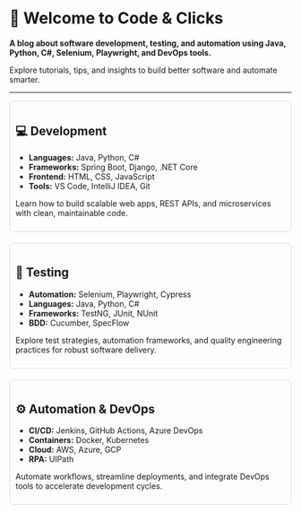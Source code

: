 <!-- index.md -->

# 👋 Welcome to Code & Clicks

**A blog about software development, testing, and automation using Java, Python, C#, Selenium, Playwright, and DevOps tools.**

Explore tutorials, tips, and insights to build better software and automate smarter.


---

<div style="display: flex; flex-wrap: wrap; justify-content: space-between; gap: 20px;">

<!-- Column 1: Development -->
<div style="flex: 1; min-width: 300px; padding: 10px; border: 1px solid #ddd; border-radius: 8px;">
<h2>💻 Development</h2>
<ul>
  <li><strong>Languages:</strong> Java, Python, C#</li>
  <li><strong>Frameworks:</strong> Spring Boot, Django, .NET Core</li>
  <li><strong>Frontend:</strong> HTML, CSS, JavaScript</li>
  <li><strong>Tools:</strong> VS Code, IntelliJ IDEA, Git</li>
</ul>
<p>Learn how to build scalable web apps, REST APIs, and microservices with clean, maintainable code.</p>
</div>

<!-- Column 2: Testing -->
<div style="flex: 1; min-width: 300px; padding: 10px; border: 1px solid #ddd; border-radius: 8px;">
<h2>🧪 Testing</h2>
<ul>
  <li><strong>Automation:</strong> Selenium, Playwright, Cypress</li>
  <li><strong>Languages:</strong> Java, Python, C#</li>
  <li><strong>Frameworks:</strong> TestNG, JUnit, NUnit</li>
  <li><strong>BDD:</strong> Cucumber, SpecFlow</li>
</ul>
<p>Explore test strategies, automation frameworks, and quality engineering practices for robust software delivery.</p>
</div>

<!-- Column 3: Automation & DevOps -->
<div style="flex: 1; min-width: 300px; padding: 10px; border: 1px solid #ddd; border-radius: 8px;">
<h2>⚙️ Automation & DevOps</h2>
<ul>
  <li><strong>CI/CD:</strong> Jenkins, GitHub Actions, Azure DevOps</li>
  <li><strong>Containers:</strong> Docker, Kubernetes</li>
  <li><strong>Cloud:</strong> AWS, Azure, GCP</li>
  <li><strong>RPA:</strong> UIPath</li>
</ul>
<p>Automate workflows, streamline deployments, and integrate DevOps tools to accelerate development cycles.</p>
</div>

</div>